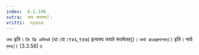 ```yaml
---
index:  6.1.196
sutra:  जयः करणम्?।
vritti:  nyasa
---
```


`जयः` इति। `जि ज्रि अभिभवे` (धा।पा।९४६,९४७) इत्यस्य जयते रूपमेतत्()। `जयो ब्राआहृणानाम्()` इति। भावे `एरच्()` (3.3.56)॥
